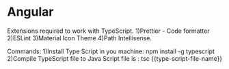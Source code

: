 # Angular

Extensions required to work with TypeScript.
1)Prettier - Code formatter
2)ESLint
3)Material Icon Theme
4)Path Intellisense.

Commands:
1)Install Type Script in you machine: npm install -g typescript
2)Compile TypeScript file to Java Script file is : tsc {{type-script-file-name}}